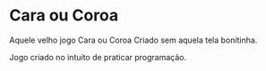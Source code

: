 # Cara ou Coroa

Aquele velho jogo Cara ou Coroa Criado sem aquela tela bonitinha.

Jogo criado no intuito de praticar programação.
